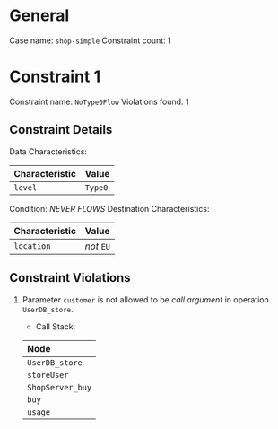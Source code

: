 # General

Case name: `shop-simple`
Constraint count: 1

# Constraint 1

Constraint name: `NoType0Flow`
Violations found: 1

## Constraint Details

Data Characteristics: 

| Characteristic | Value |
| :-- | :-- |
| `level` | `Type0` |
Condition: *NEVER* *FLOWS*
Destination Characteristics: 

| Characteristic | Value |
| :-- | :-- |
| `location` | *not* `EU` |

## Constraint Violations

1. Parameter `customer` is not allowed to be *call argument* in operation `UserDB_store`.
	- Call Stack: 	
	
	| Node |
	| :-- |
	| `UserDB_store` |
	| `storeUser` |
	| `ShopServer_buy` |
	| `buy` |
	| `usage` |
